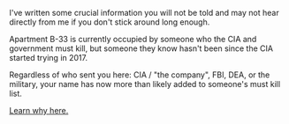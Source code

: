 I've written some crucial information you will not be told and may not hear directly from me if you don't stick around long enough.

Apartment B-33 is currently occupied by someone who the CIA and government must kill, but someone they know hasn't been since the CIA started trying in 2017.

Regardless of who sent you here: CIA / "the company", FBI, DEA, or the military, your name has now more than likely added to someone's must kill list.

[Learn why here.](https://github.com/9413d5ff2a0b4f237a264010b65350e7/TAG/blob/master/PHB33/README.md)
